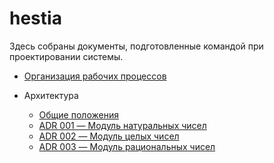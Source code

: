 # hestia

Здесь собраны документы, подготовленные командой при проектировании системы.

- [Организация рабочих процессов](./Организация-рабочих-процессов)

- Архитектура
    - [Общие положения](./Архитектура)
    - [ADR 001 — Модуль натуральных чисел](./ADR-001---Модуль-натуральных-чисел)
    - [ADR 002 — Модуль целых чисел](./ADR-002---Модуль-целых-чисел)
    - [ADR 003 — Модуль рациональных чисел](./ADR-003---Модуль-рациональных-чисел)
